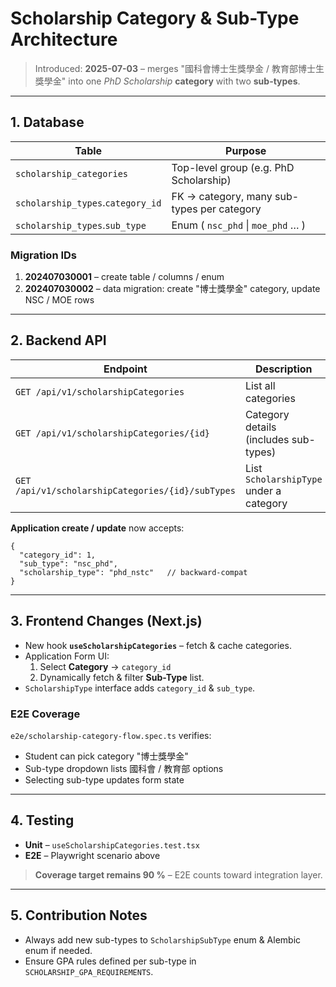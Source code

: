 # Scholarship Category & Sub-Type Architecture

> Introduced: **2025-07-03** – merges "國科會博士生獎學金 / 教育部博士生獎學金" into one _PhD Scholarship_ **category** with two **sub-types**.

---

## 1. Database

| Table | Purpose |
|-------|---------|
| `scholarship_categories` | Top-level group (e.g. PhD Scholarship) |
| `scholarship_types`.`category_id` | FK → category, many sub-types per category |
| `scholarship_types`.`sub_type`    | Enum ( `nsc_phd` \| `moe_phd` … ) |

### Migration IDs

1. **202407030001** – create table / columns / enum
2. **202407030002** – data migration: create "博士獎學金" category, update NSC / MOE rows

---

## 2. Backend API

| Endpoint | Description |
|----------|-------------|
| `GET /api/v1/scholarshipCategories` | List all categories |
| `GET /api/v1/scholarshipCategories/{id}` | Category details (includes sub-types) |
| `GET /api/v1/scholarshipCategories/{id}/subTypes` | List `ScholarshipType` under a category |

**Application create / update** now accepts:

```jsonc
{
  "category_id": 1,
  "sub_type": "nsc_phd",
  "scholarship_type": "phd_nstc"   // backward-compat
}
```

---

## 3. Frontend Changes (Next.js)

* New hook **`useScholarshipCategories`** – fetch & cache categories.
* Application Form UI:
  1. Select **Category** → `category_id`
  2. Dynamically fetch & filter **Sub-Type** list.
* `ScholarshipType` interface adds `category_id` & `sub_type`.

### E2E Coverage

`e2e/scholarship-category-flow.spec.ts` verifies:

* Student can pick category "博士獎學金"
* Sub-type dropdown lists 國科會 / 教育部 options
* Selecting sub-type updates form state

---

## 4. Testing

* **Unit** – `useScholarshipCategories.test.tsx`
* **E2E** – Playwright scenario above

> **Coverage target remains 90 %** – E2E counts toward integration layer.

---

## 5. Contribution Notes

* Always add new sub-types to `ScholarshipSubType` enum & Alembic enum if needed.
* Ensure GPA rules defined per sub-type in `SCHOLARSHIP_GPA_REQUIREMENTS`.